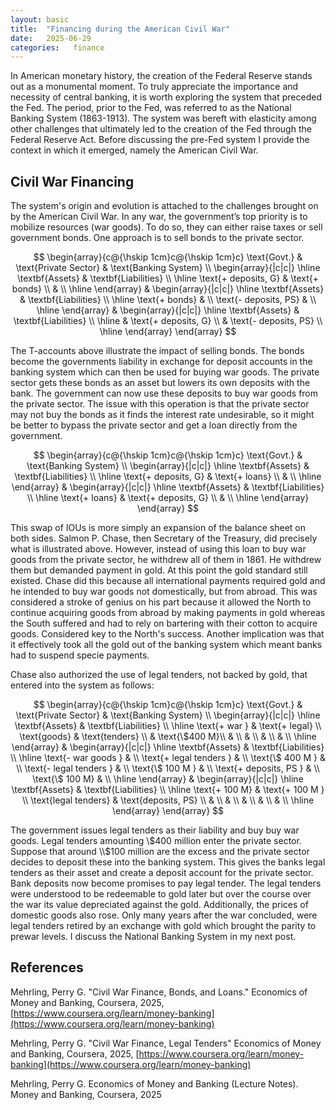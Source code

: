 ```yaml
---
layout: basic
title:  "Financing during the American Civil War"
date:   2025-06-29
categories:   finance
---
```

In American monetary history, the creation of the Federal Reserve stands out as a monumental moment. To truly appreciate the importance and necessity of central banking, it is worth exploring the system that preceded the Fed. 
The period, prior to the Fed, was referred to as the National Banking System (1863-1913). The system was bereft with elasticity among other challenges that ultimately led to the creation of the Fed through the Federal Reserve Act. Before discussing the pre-Fed system I provide the context in which it emerged, namely the American Civil War.

## Civil War Financing
The system's origin and evolution is attached to the challenges brought on by the American Civil War. In any war, the government’s top priority is to mobilize resources (war goods). To do so, they can either raise taxes or sell government bonds. One approach is to sell bonds to the private sector. 

$$
\begin{array}{c@{\hskip 1cm}c@{\hskip 1cm}c}
\text{Govt.} &
\text{Private Sector} &
\text{Banking System} \\
\begin{array}{|c|c|}
\hline
\textbf{Assets} & \textbf{Liabilities} \\
\hline
\text{+ deposits, G} & \text{+ bonds} \\
 &  \\
\hline
\end{array}
&
\begin{array}{|c|c|}
\hline
\textbf{Assets} & \textbf{Liabilities} \\
\hline
\text{+ bonds} &  \\
\text{- deposits, PS} &  \\
\hline
\end{array}
&
\begin{array}{|c|c|}
\hline
\textbf{Assets} & \textbf{Liabilities} \\
\hline
 & \text{+ deposits, G} \\
 & \text{- deposits, PS} \\
\hline
\end{array}
\end{array}
$$

The T-accounts above illustrate the impact of selling bonds. The bonds become the governments liability in exchange for deposit accounts in the banking system which can then be used for buying war goods. The private sector gets these bonds as an asset but lowers its own deposits with the bank. The government can now use these deposits to buy war goods from the private sector. The issue with this operation is that the private sector may not buy the bonds as it finds the interest rate undesirable, so it might be better to bypass the private sector and get a loan directly from the government. 

$$
\begin{array}{c@{\hskip 1cm}c@{\hskip 1cm}c}
\text{Govt.} &
\text{Banking System} \\
\begin{array}{|c|c|}
\hline
\textbf{Assets} & \textbf{Liabilities} \\
\hline
\text{+ deposits, G} & \text{+ loans} \\
 &  \\
\hline
\end{array}
&
\begin{array}{|c|c|}
\hline
\textbf{Assets} & \textbf{Liabilities} \\
\hline
\text{+ loans} & \text{+ deposits, G} \\
 & \\
\hline
\end{array}
\end{array}
$$

This swap of IOUs is more simply an expansion of the balance sheet on both sides. Salmon P. Chase, then Secretary of the Treasury, did precisely what is illustrated above. However, instead of using this loan to buy war goods from the private sector, he withdrew all of them in 1861. He withdrew them but demanded payment in gold. At this point the gold standard still existed. Chase did this because all international payments required gold and he intended to buy war goods not domestically, but from abroad. This was considered a stroke of genius on his part because it allowed the North to continue acquiring goods from abroad by making payments in gold whereas the South suffered and had to rely on bartering with their cotton to acquire goods. Considered key to the North's success. Another implication was that it effectively took all the gold out of the banking system which meant banks had to suspend specie payments.

Chase also authorized the use of legal tenders, not backed by gold, that entered into the system as follows:

$$
\begin{array}{c@{\hskip 1cm}c@{\hskip 1cm}c}
\text{Govt.} &
\text{Private Sector} &
\text{Banking System} \\
\begin{array}{|c|c|}
\hline
\textbf{Assets} & \textbf{Liabilities} \\
\hline
\text{+ war } & \text{+ legal} \\
\text{goods} &  \text{tenders} \\
&  \text{\$400 M}\\
&  \\
&  \\
&  \\
&  \\
\hline
\end{array}
&
\begin{array}{|c|c|}
\hline
\textbf{Assets} & \textbf{Liabilities} \\
\hline
\text{- war goods } &  \\
\text{+ legal tenders } &  \\
\text{\$ 400 M } &  \\
\text{- legal tenders } &  \\
\text{\$ 100 M } &  \\
\text{+ deposits, PS } &  \\
\text{\$ 100 M} & \\
\hline
\end{array}
&
\begin{array}{|c|c|}
\hline
\textbf{Assets} & \textbf{Liabilities} \\
\hline
\text{+ 100 M} & \text{+ 100 M } \\
\text{legal tenders} & \text{deposits, PS} \\
& \\
&  \\
&  \\
&  \\
&  \\
\hline
\end{array}
\end{array}
$$

The government issues legal tenders as their liability and buy buy war goods. Legal tenders amounting \\$400 million enter the private sector. Suppose that around \\$100 million are the excess and the private sector decides to deposit these into the banking system. This gives the banks legal tenders as their asset and create a deposit account for the private sector. Bank deposits now become promises to pay legal tender. The legal tenders were understood to be redeemable to gold later but over the course over the war its value depreciated against the gold. Additionally, the prices of domestic goods also rose. Only many years after the war concluded, were legal tenders retired by an exchange with gold which brought the parity to prewar levels. I discuss the National Banking System in my next post.

## References
Mehrling, Perry G. "Civil War Finance, Bonds, and Loans." Economics of Money and Banking, Coursera, 2025, [https://www.coursera.org/learn/money-banking](https://www.coursera.org/learn/money-banking)

Mehrling, Perry G. "Civil War Finance, Legal Tenders" Economics of Money and Banking, Coursera, 2025, [https://www.coursera.org/learn/money-banking](https://www.coursera.org/learn/money-banking)

Mehrling, Perry G. Economics of Money and Banking (Lecture Notes). Money and Banking, Coursera, 2025

